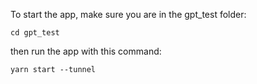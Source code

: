 To start the app, make sure you are in the gpt_test folder:

```cd gpt_test```

then run the app with this command:

```yarn start --tunnel```